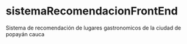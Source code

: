 # sistemaRecomendacionFrontEnd
Sistema de recomendación de lugares gastronomicos de la ciudad de popayán cauca
